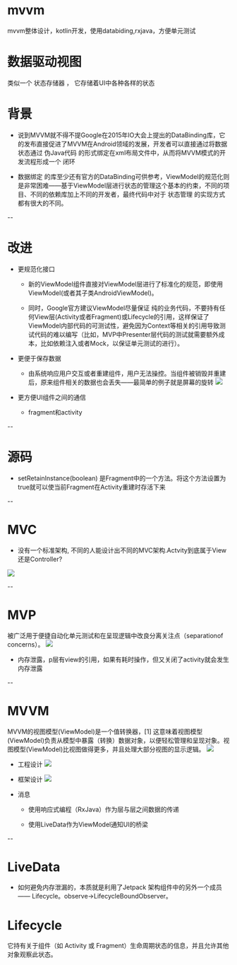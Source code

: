 # mvvm
mvvm整体设计，kotlin开发，使用databiding,rxjava，方便单元测试


# 数据驱动视图
类似一个 状态存储器 ， 它存储着UI中各种各样的状态


# 背景


- 说到MVVM就不得不提Google在2015年IO大会上提出的DataBinding库，它的发布直接促进了MVVM在Android领域的发展，开发者可以直接通过将数据状态通过 伪Java代码 的形式绑定在xml布局文件中，从而将MVVM模式的开发流程形成一个 闭环


- 数据绑定 的库至少还有官方的DataBinding可供参考，ViewModel的规范化则是非常困难——基于ViewModel层进行状态的管理这个基本的约束，不同的项目、不同的依赖库加上不同的开发者，最终代码中对于 状态管理 的实现方式都有很大的不同。



--

# 改进


- 更规范化接口


    - 新的ViewModel组件直接对ViewModel层进行了标准化的规范，即使用ViewModel(或者其子类AndroidViewModel)。


    - 同时，Google官方建议ViewModel尽量保证 纯的业务代码，不要持有任何View层(Activity或者Fragment)或Lifecycle的引用，这样保证了ViewModel内部代码的可测试性，避免因为Context等相关的引用导致测试代码的难以编写（比如，MVP中Presenter层代码的测试就需要额外成本，比如依赖注入或者Mock，以保证单元测试的进行）。


- 更便于保存数据


    - 由系统响应用户交互或者重建组件，用户无法操控。当组件被销毁并重建后，原来组件相关的数据也会丢失——最简单的例子就是屏幕的旋转
![](./1.png)

- 更方便UI组件之间的通信


    - fragment和activity



--

# 源码


- setRetainInstance(boolean) 是Fragment中的一个方法。将这个方法设置为true就可以使当前Fragment在Activity重建时存活下来



--

# MVC

- 没有一个标准架构, 不同的人能设计出不同的MVC架构.Actvity到底属于View还是Controller?

![](./2.jpg)

--

# MVP
被广泛用于便捷自动化单元测试和在呈现逻辑中改良分离关注点（separationof concerns）。
![](./3.jpg)

- 内存泄露，p层有view的引用，如果有耗时操作，但又关闭了activity就会发生内存泄露



--

# MVVM
MVVM的视图模型(ViewModel)是一个值转换器，[1] 这意味着视图模型(ViewModel)负责从模型中暴露（转换）数据对象，以便轻松管理和呈现对象。视图模型(ViewModel)比视图做得更多，并且处理大部分视图的显示逻辑。
![](./4.jpg)

- 工程设计
![](./5.jpg)

- 框架设计
![](./6.jpg)

- 消息


    - 使用响应式编程（RxJava）作为层与层之间数据的传递


    - 使用LiveData作为ViewModel通知UI的桥梁


--

# LiveData

- 如何避免内存泄漏的，本质就是利用了Jetpack 架构组件中的另外一个成员—— Lifecycle。observe->LifecycleBoundObserver。



# Lifecycle
它持有关于组件（如 Activity 或 Fragment）生命周期状态的信息，并且允许其他对象观察此状态。


